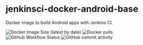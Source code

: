 # jenkinsci-docker-android-base
Docker image to build Android apps with Jenkins CI.

![Docker Image Size (latest by date)](https://img.shields.io/docker/image-size/gounthar/jenkinsci-docker-android-base)
![Docker pulls](https://img.shields.io/docker/pulls/gounthar/jenkinsci-docker-android-base.svg)
![GitHub Workflow Status](https://img.shields.io/github/workflow/status/gounthar/jenkinsci-docker-android-base/docker%20image%20building%20and%20pushing)
![GitHub commit activity](https://img.shields.io/github/commit-activity/m/gounthar/jenkinsci-docker-android-base)
